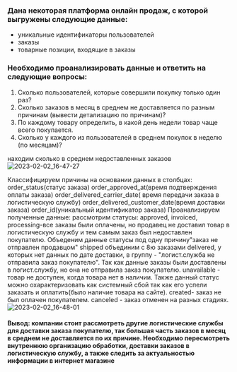 ### Дана некоторая платформа онлайн продаж, с которой выгружены следующие данные:
* уникальные идентификаторы пользователей
* заказы
* товарные позиции, входящие в заказы
### Необходимо проанализировать данные и ответить на следующие вопросы:
1. Сколько пользователей, которые совершили покупку только один раз?
2. Сколько заказов в месяц в среднем не доставляется по разным причинам (вывести детализацию по причинам)?
3. По каждому товару определить, в какой день недели товар чаще всего покупается.
4. Сколько у каждого из пользователей в среднем покупок в неделю (по месяцам)?


находим сколько в среднем недоставленных заказов
![2023-02-02_16-47-27](https://user-images.githubusercontent.com/122619433/216342440-ab523ee4-68ba-40f9-8e10-309cd6b6ea0f.png)

Классифицируем причины на основании данных в столбцах: order_status(статус заказа) order_approved_at(время подтверждения оплаты заказа) order_delivered_carrier_date( время передачи заказа в логистическую службу) order_delivered_customer_date(время доставки заказа) order_id(уникальный идентификатор заказа)
Проанализируем полученные данные: рассмотрим статусы: approved, invoiced, processing-все заказы были оплачены, но продавец не доставил товар в логистическую службу и тем самым заказ был недоставлен покупателю. Объеденим данные статусы под одну причину"заказ не отправлен продавцом" shipped объединим с 8ю заказами delivered, у которых нет данных по дате доставки, в группу - "логист.служба не отправила заказ покупателю". Так как данные заказы были доставлены в логист.службу, но она не отправила заказ покупателю. unavailable - товар не доступен, когда товара нет в наличии. Также данный статус можно охарактеризовать как системный сбой так как его успели заказать и оплатить(было наличие товара на сайте). created- заказ не был оплачен покупателем. canceled - заказ отменен на разных стадиях.
![2023-02-02_16-48-01](https://user-images.githubusercontent.com/122619433/216342775-d9a16a1f-95d8-4bd2-9cbe-1f29001be808.png)

#### Вывод: компании стоит рассмотреть другие логистические службы для доставки заказа покупателю, так большая часть заказов в месяц в среднем не доставляется по их причине. Необходимо пересмотреть внутреннюю организацию обработки, доставки заказов в логистическую службу, а также следить за актуальностью информации в интернет магазине

